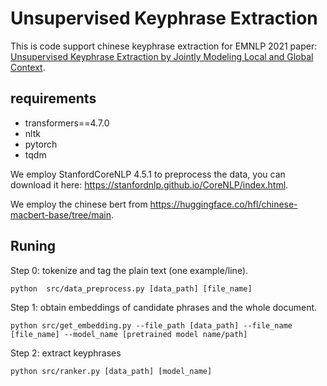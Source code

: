 # Unsupervised Keyphrase Extraction
This is code support chinese keyphrase extraction for EMNLP 2021 paper: [Unsupervised Keyphrase Extraction by Jointly Modeling Local and Global Context](https://aclanthology.org/2021.emnlp-main.14/).


## requirements
- transformers==4.7.0
- nltk
- pytorch
- tqdm

We employ StanfordCoreNLP 4.5.1 to preprocess the data, you can download it here: https://stanfordnlp.github.io/CoreNLP/index.html.

We employ the chinese bert from https://huggingface.co/hfl/chinese-macbert-base/tree/main.

## Runing
Step 0: tokenize and tag the plain text (one example/line).
```shell
python  src/data_preprocess.py [data_path] [file_name]
```

Step 1: obtain embeddings of candidate phrases and the whole document.
```shell
python src/get_embedding.py --file_path [data_path] --file_name [file_name] --model_name [pretrained model name/path]
```

Step 2: extract keyphrases
```shell
python src/ranker.py [data_path] [model_name]
```

